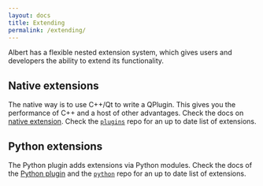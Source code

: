 ```yaml
---
layout: docs
title: Extending
permalink: /extending/
---
```


Albert has a flexible nested extension system, which gives users and developers the ability to extend its functionality.

## Native extensions

The native way is to use C++/Qt to write a QPlugin. This gives you the performance of C++ and a host of other advantages. Check the docs on [native extension](https://github.com/albertlauncher/plugins/blob/master/README.md). Check the [`plugins`](https://github.com/albertlauncher/plugins) repo for an up to date list of extensions.

## Python extensions

The Python plugin adds extensions via Python modules. Check the docs of the [Python plugin](https://github.com/albertlauncher/plugins/blob/master/python/README.md) and the [`python`](https://github.com/albertlauncher/python) repo for an up to date list of extensions.
